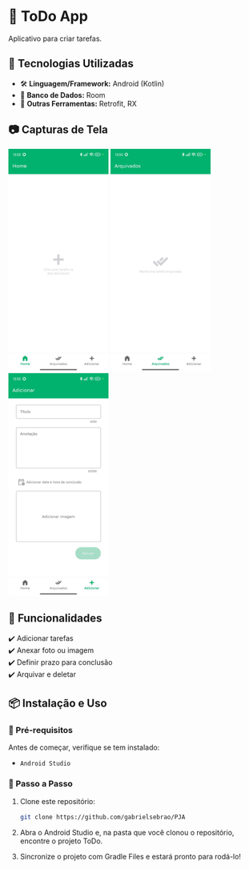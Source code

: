 # 📌 ToDo App

Aplicativo para criar tarefas.

## 🚀 Tecnologias Utilizadas
- 🛠️ **Linguagem/Framework:** Android (Kotlin)
- 💾 **Banco de Dados:** Room
- 🔧 **Outras Ferramentas:** Retrofit, RX

## 📷 Capturas de Tela
<img src="./assets/Home_Screen.jfif" alt="Tela de Home" width="200">
<img src="./assets/Archived_Screen.jfif" alt="Tela de Tarefas Arquivadas" width="200">
<img src="./assets/Add_Screen.jfif" alt="Tela de Adicionar Tarefa" width="200">

## 🎯 Funcionalidades
✔️ Adicionar tarefas  
✔️ Anexar foto ou imagem  
✔️ Definir prazo para conclusão  
✔️ Arquivar e deletar  

## 📦 Instalação e Uso

### 🔹 Pré-requisitos
Antes de começar, verifique se tem instalado:
- `Android Studio`

### 🔹 Passo a Passo

1. Clone este repositório:
   ```sh
   git clone https://github.com/gabrielsebrao/PJA
2. Abra o Android Studio e, na pasta que você clonou o repositório, encontre o projeto ToDo.

3. Sincronize o projeto com Gradle Files e estará pronto para rodá-lo!